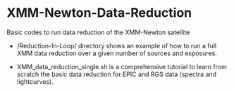 # XMM-Newton-Data-Reduction
Basic codes to run data reduction of the XMM-Newton satellite

- /Reduction-In-Loop/ directory shows an example of how to run a full XMM data reduction over a given number of sources and exposures.

- XMM_data_reduction_single.sh is a comprehensive tutorial to learn from scratch the basic data reduction for EPIC and RGS data (spectra and lightcurves).
